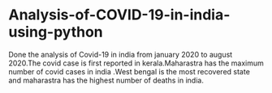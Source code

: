 # Analysis-of-COVID-19-in-india-using-python
Done the analysis of Covid-19 in india from january 2020 to august 2020.The covid case is first reported in kerala.Maharastra has the maximum number of covid cases in india .West bengal is the most recovered state and maharastra has the highest number of deaths in india.
